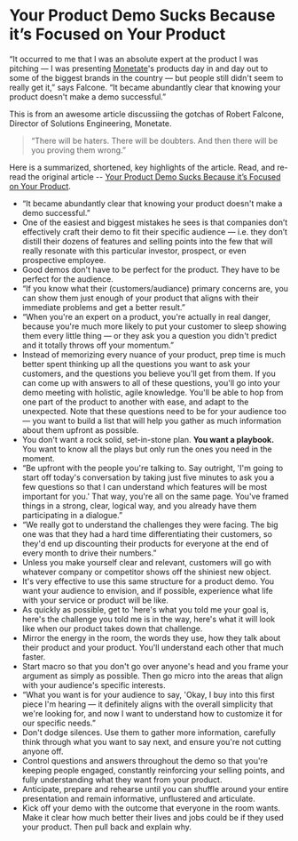 # Your Product Demo Sucks Because it’s Focused on Your Product

“It occurred to me that I was an absolute expert at the product I was pitching — I was presenting [Monetate](https://monetate.com)'s products day in and day out to some of the biggest brands in the country — but people still didn't seem to really get it,” says Falcone. “It became abundantly clear that knowing your product doesn't make a demo successful.”

This is from an awesome article discussiing the gotchas of Robert Falcone, Director of Solutions Engineering, Monetate.

> “There will be haters. There will be doubters. And then there will be you proving them wrong.”

Here is a summarized, shortened, key highlights of the article. Read, and re-read the original article -- [Your Product Demo Sucks Because it’s Focused on Your Product](https://firstround.com/review/Your-Product-Demos-Suck-Because-Theyre-Focused-on-Your-Product/).

- “It became abundantly clear that knowing your product doesn't make a demo successful.”
- One of the easiest and biggest mistakes he sees is that companies don’t effectively craft their demo to fit their specific audience — i.e. they don’t distill their dozens of features and selling points into the few that will really resonate with this particular investor, prospect, or even prospective employee.
- Good demos don't have to be perfect for the product. They have to be perfect for the audience.
- “If you know what their (customers/audiance) primary concerns are, you can show them just enough of your product that aligns with their immediate problems and get a better result.”
- “When you're an expert on a product, you're actually in real danger, because you're much more likely to put your customer to sleep showing them every little thing — or they ask you a question you didn't predict and it totally throws off your momentum.”
- Instead of memorizing every nuance of your product, prep time is much better spent thinking up all the questions you want to ask your customers, and the questions you believe you'll get from them. If you can come up with answers to all of these questions, you'll go into your demo meeting with holistic, agile knowledge. You'll be able to hop from one part of the product to another with ease, and adapt to the unexpected. Note that these questions need to be for your audience too — you want to build a list that will help you gather as much information about them upfront as possible.
- You don't want a rock solid, set-in-stone plan. **You want a playbook.** You want to know all the plays but only run the ones you need in the moment.
- “Be upfront with the people you're talking to. Say outright, 'I'm going to start off today's conversation by taking just five minutes to ask you a few questions so that I can understand which features will be most important for you.' That way, you're all on the same page. You've framed things in a strong, clear, logical way, and you already have them participating in a dialogue.”
- “We really got to understand the challenges they were facing. The big one was that they had a hard time differentiating their customers, so they'd end up discounting their products for everyone at the end of every month to drive their numbers.”
- Unless you make yourself clear and relevant, customers will go with whatever company or competitor shows off the shiniest new object.
- It's very effective to use this same structure for a product demo. You want your audience to envision, and if possible, experience what life with your service or product will be like.
- As quickly as possible, get to 'here's what you told me your goal is, here's the challenge you told me is in the way, here's what it will look like when our product takes down that challenge.
- Mirror the energy in the room, the words they use, how they talk about their product and your product. You'll understand each other that much faster.
- Start macro so that you don't go over anyone's head and you frame your argument as simply as possible. Then go micro into the areas that align with your audience's specific interests.
- “What you want is for your audience to say, 'Okay, I buy into this first piece I'm hearing — it definitely aligns with the overall simplicity that we're looking for, and now I want to understand how to customize it for our specific needs.”
- Don't dodge silences. Use them to gather more information, carefully think through what you want to say next, and ensure you're not cutting anyone off.
- Control questions and answers throughout the demo so that you're keeping people engaged, constantly reinforcing your selling points, and fully understanding what they want from your product.
- Anticipate, prepare and rehearse until you can shuffle around your entire presentation and remain informative, unflustered and articulate.
- Kick off your demo with the outcome that everyone in the room wants. Make it clear how much better their lives and jobs could be if they used your product. Then pull back and explain why.
